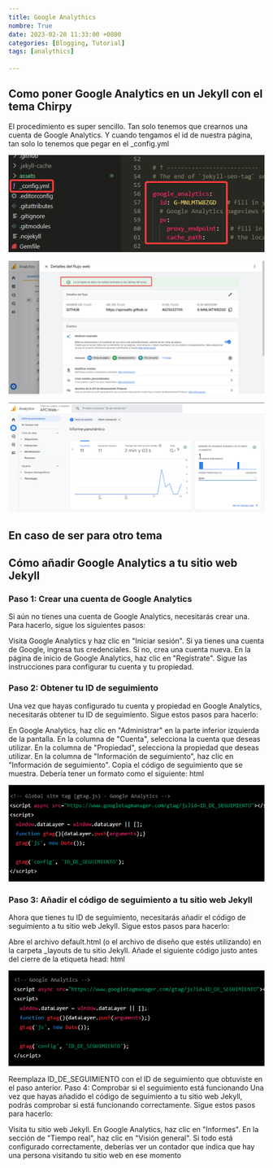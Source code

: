 ```yaml
---
title: Google Analythics 
nombre: True
date: 2023-02-20 11:33:00 +0800
categories: [Blogging, Tutorial]
tags: [analythics]

---
```


## Como poner Google Analytics en un Jekyll con el tema Chirpy

El procedimiento es super sencillo. Tan solo tenemos que crearnos una cuenta de Google Analytics. Y cuando tengamos el id de nuestra página, tan solo lo tenemos que pegar en el _config.yml


![Desktop View](/assets/img/ga1.png)

![Desktop View](/assets/img/ga3.png)

![Desktop View](/assets/img/ga2.png)

## En caso de ser para otro tema

<h2>Cómo añadir Google Analytics a tu sitio web Jekyll</h2>
<h3>Paso 1: Crear una cuenta de Google Analytics</h3>
Si aún no tienes una cuenta de Google Analytics, necesitarás crear una. Para hacerlo, sigue los siguientes pasos:

Visita Google Analytics y haz clic en "Iniciar sesión".
Si ya tienes una cuenta de Google, ingresa tus credenciales. Si no, crea una cuenta nueva.
En la página de inicio de Google Analytics, haz clic en "Regístrate".
Sigue las instrucciones para configurar tu cuenta y tu propiedad.

<h3>Paso 2: Obtener tu ID de seguimiento</h3>
Una vez que hayas configurado tu cuenta y propiedad en Google Analytics, necesitarás obtener tu ID de seguimiento. Sigue estos pasos para hacerlo:


En Google Analytics, haz clic en "Administrar" en la parte inferior izquierda de la pantalla.
En la columna de "Cuenta", selecciona la cuenta que deseas utilizar.
En la columna de "Propiedad", selecciona la propiedad que deseas utilizar.
En la columna de "Información de seguimiento", haz clic en "Información de seguimiento".
Copia el código de seguimiento que se muestra. Debería tener un formato como el siguiente:
html

![Desktop View](/assets/img/ga4.png)

<h3>Paso 3: Añadir el código de seguimiento a tu sitio web Jekyll</h3>
Ahora que tienes tu ID de seguimiento, necesitarás añadir el código de seguimiento a tu sitio web Jekyll. Sigue estos pasos para hacerlo:

Abre el archivo default.html (o el archivo de diseño que estés utilizando) en la carpeta _layouts de tu sitio Jekyll.
Añade el siguiente código justo antes del cierre de la etiqueta head:
html

![Desktop View](/assets/img/ga5.png)

Reemplaza ID_DE_SEGUIMIENTO con el ID de seguimiento que obtuviste en el paso anterior.
Paso 4: Comprobar si el seguimiento está funcionando
Una vez que hayas añadido el código de seguimiento a tu sitio web Jekyll, podrás comprobar si está funcionando correctamente. Sigue estos pasos para hacerlo:


Visita tu sitio web Jekyll.
En Google Analytics, haz clic en "Informes".
En la sección de "Tiempo real", haz clic en "Visión general".
Si todo está configurado correctamente, deberías ver un contador que indica que hay una persona visitando tu sitio web en ese momento